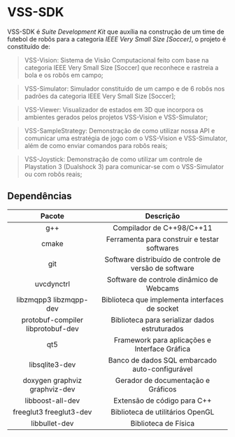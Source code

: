VSS-SDK 
=======
VSS-SDK é *Suite Development Kit* que auxília na construção de um time de futebol de robôs para a categoria *IEEE Very Small Size [Soccer]*, 
o projeto é constituído de: 

> VSS-Vision: Sistema de Visão Computacional feito com base na categoria IEEE Very Small Size [Soccer] que reconhece e rastreia a bola e os robôs em campo;

> VSS-Simulator: Simulador constituído de um campo e de 6 robôs nos padrões da categoria IEEE Very Small Size [Soccer];

> VSS-Viewer: Visualizador de estados em 3D que incorpora os ambientes gerados pelos projetos VSS-Vision e VSS-Simulator;

> VSS-SampleStrategy: Demonstração de como utilizar nossa API e comunicar uma estratégia de jogo com o VSS-Vision e VSS-Simulator, além de como enviar comandos para robôs reais;

> VSS-Joystick:  Demonstração de como utilizar um controle de Playstation 3 (Dualshock 3) para comunicar-se com o VSS-Simulator ou com robôs reais;

Dependências
------------

| Pacote                            | Descrição                                              |
| :-------------------------------: |:------------------------------------------------------:|
| g++                               | Compilador de C++98/C++11                              |
| cmake                             | Ferramenta para construir e testar softwares           |
| git                               | Software distribuído de controle de versão de software |
| uvcdynctrl                        | Software de controle dinâmico de Webcams               |
| libzmqpp3 libzmqpp-dev            | Biblioteca que implementa interfaces de socket         |
| protobuf-compiler libprotobuf-dev | Biblioteca para serializar dados estruturados          |
| qt5                               | Framework para aplicações e Interface Gráfica          |
| libsqlite3-dev                    | Banco de dados SQL embarcado auto-configurável         |
| doxygen graphviz graphviz-dev     | Gerador de documentação e Gráficos                     |
| libboost-all-dev                  | Extensão de código para C++                            |
| freeglut3 freeglut3-dev           | Biblioteca de utilitários OpenGL                       |
| libbullet-dev                     | Biblioteca de Física                                   |
